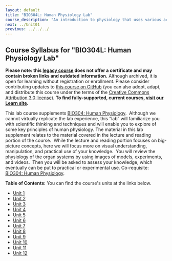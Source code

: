 ```yaml
---
layout: default
title: "BIO304L: Human Physiology Lab"
course_description: "An introduction to physiology that uses various activities and exercises to explore the subject. Lab topics include: enzyme activity, electroencephalography (EEG), electromyogram (EMG), electrocardiography (ECG), reflexes, blood pressure and heart rate, blood typing, spirometry, urinalysis, digestion of carbohydrates and proteins, and sea urchin embryology."
next: ../Unit01
previous: ../../../
---
```

Course Syllabus for "BIO304L: Human Physiology Lab"
---------------------------------------------------

**Please note: this [legacy course](https://sayloracademy.zendesk.com/hc/en-us/articles/206089967) does not offer a certificate and may contain 
broken links and outdated information.** Although archived, it is open 
for learning without registration or enrollment. Please consider contributing 
updates to [this course on GitHub](https://github.com/saylordotorg/course_bio304l) 
(you can also adopt, adapt, and distribute this course under the terms of 
the [Creative Commons Attribution 3.0 license](http://creativecommons.org/licenses/by/3.0/)). **To find fully-supported, current courses, [visit our 
Learn site](https://learn.saylor.org).**

This lab course supplements [BIO304: Human
Physiology](http://www.saylor.org/courses/bio304/).  Although we cannot
virtually replicate the lab experience, this “lab” will familiarize you
with scientific thinking and techniques and will enable you to explore
of some key principles of human physiology. The material in this lab
supplement relates to the material covered in the lecture and reading
portion of the course.  While the lecture and reading portion focuses on
big-picture concepts, here we will focus more on visual understanding,
manipulation, and practical use of your knowledge.  You will review the
physiology of the organ systems by using images of models, experiments,
and videos.  Then you will be asked to assess your knowledge, which
eventually can be put to practical or experimental use. Co-requisite:
[BIO304: Human Physiology](http://www.saylor.org/courses/bio304/).

**Table of Contents:** You can find the course's units at the links below.

- [Unit 1](https://legacy.saylor.org/bio304l/Unit01/)
- [Unit 2](https://legacy.saylor.org/bio304l/Unit02/)
- [Unit 3](https://legacy.saylor.org/bio304l/Unit03/)
- [Unit 4](https://legacy.saylor.org/bio304l/Unit04/)
- [Unit 5](https://legacy.saylor.org/bio304l/Unit05/)
- [Unit 6](https://legacy.saylor.org/bio304l/Unit06/)
- [Unit 7](https://legacy.saylor.org/bio304l/Unit07/)
- [Unit 8](https://legacy.saylor.org/bio304l/Unit08/)
- [Unit 9](https://legacy.saylor.org/bio304l/Unit09/)
- [Unit 10](https://legacy.saylor.org/bio304l/Unit10/)
- [Unit 11](https://legacy.saylor.org/bio304l/Unit11/)
- [Unit 12](https://legacy.saylor.org/bio304l/Unit12/)
